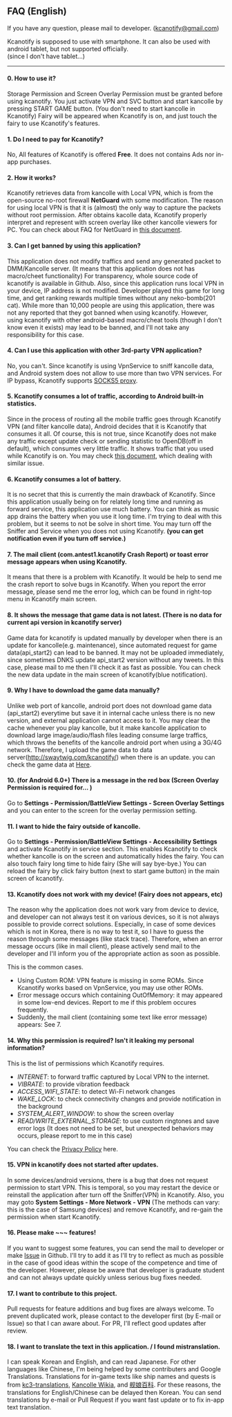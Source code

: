 ## FAQ (English)

If you have any question, please mail to developer. (kcanotify@gmail.com)

Kcanotify is supposed to use with smartphone. It can also be used with android tablet, but not supported officially.  
(since I don't have tablet...)

---

#### 0. How to use it?
Storage Permission and Screen Overlay Permission must be granted before using kcanotify. You just activate VPN and SVC button and start kancolle by pressing START GAME button. (You don't need to start kancolle in Kcanotify) Fairy will be appeared when Kcanotify is on, and just touch the fairy to use Kcanotify's features.

#### 1. Do I need to pay for Kcanotify?
No, All features of Kcanotify is offered **Free**. It does not contains Ads nor in-app purchases.

#### 2. How it works?
Kcanotify retrieves data from kancolle with Local VPN, which is from the open-source no-root firewall **NetGuard** with some modification. 
The reason for using local VPN is that it is (almost) the only way to capture the packets without root permission. 
After obtains kacolle data, Kcanotify properly interpret and represent with screen overlay like other kancolle viewers for PC.
You can check about FAQ for NetGuard in [this document](https://github.com/M66B/NetGuard/blob/master/FAQ.md).

#### 3. Can I get banned by using this application?
This application does not modify traffics and send any generated packet to DMM/Kancolle server. (It means that this application does not has macro/cheet functionality) For transparency, whole source code of kcanotify is available in Github. Also, since this application runs local VPN in your device, IP address is not modified. Developer played this game for long time, and get ranking rewards multiple times without any neko-bomb(201 cat). While more than 10,000 people are using this application, there was not any reported that they got banned when using kcanotify. However, using kcanotify with other android-based macro/cheat tools (though I don't know even it exists) may lead to be banned, and I'll not take any responsibility for this case.

#### 4. Can I use this application with other 3rd-party VPN application?
No, you can't. Since kcanotify is using VpnService to sniff kancolle data, and Android system does not allow to use more than two VPN services. For IP bypass, Kcanotify supports [SOCKS5 proxy](https://en.wikipedia.org/wiki/SOCKS).

#### 5. Kcanotify consumes a lot of traffic, according to Android built-in statistics.
Since in the process of routing all the mobile traffic goes through Kcanotify VPN (and filter kancolle data), Android decides that it is Kcanotify that consumes it all. Of course, this is not true, since Kcanotify does not make any traffic except update check or sending statistic to OpenDB(off in default), which consumes very little traffic. It shows traffic that you used while Kcanotify is on. You may check [this document](https://kb.adguard.com/en/android/solving-problems/battery), which dealing with similar issue.

#### 6. Kcanotify consumes a lot of battery.
It is no secret that this is currently the main drawback of Kcanotify. Since this application usually being on for relately long time and running as forward service, this application use much battery. You can think as music app drains the battery when you use it long time. I'm trying to deal with this problem, but it seems to not be solve in short time. You may turn off the Sniffer and Service when you does not using Kcanotify. **(you can get notification even if you turn off service.)**

#### 7. The mail client (com.antest1.kcanotify Crash Report) or toast error message appears when using Kcanotify.
It means that there is a problem with Kcanotify. It would be help to send me the crash report to solve bugs in Kcanotify. 
When you report the error message, please send me the error log, which can be found in right-top menu in Kcanotify main screen.

#### 8. It shows the message that game data is not latest. (There is no data for current api version in kcanotify server)
Game data for kcanotify is updated manually by developer when there is an update for kancolle(e.g. maintenance), since automated request for game data(api_start2) can lead to be banned. It may not be uploaded immediately, since sometimes DNKS update api_start2 version without any tweets. In this case, please mail to me then I'll check it as fast as possible. You can check the new data update in the main screen of kcanotify(blue notification).

#### 9. Why I have to download the game data manually?
Unlike web port of kancolle, android port does not download game data (api_start2) everytime but save it in internal cache unless there is no new version, and external application cannot access to it. You may clear the cache whenever you play kancolle, but it make kancolle application to download large image/audio/flash files leading consume large traffics, which throws the benefits of the kancolle android port when using a 3G/4G network. 
Therefore, I upload the game data to data server(http://swaytwig.com/kcanotify/) when there is an update. you can check the game data at [Here](https://github.com/antest1/kcanotify/blob/master/app/src/main/assets/api_start2).

#### 10. (for Android 6.0+) There is a message in the red box (Screen Overlay Permission is required for... )
Go to **Settings - Permission/BattleView Settings - Screen Overlay Settings** and you can enter to the screen for the overlay permission setting.

#### 11. I want to hide the fairy outside of kancolle.
Go to **Settings - Permission/BattleView Settings - Accessibility Settings** and activate Kcanotify in service section. This enables Kcanotify to check whether kancolle is on the screen and automatically hides the fairy. You can also touch fairy long time to hide fairy (She will say bye-bye.) You can reload the fairy by click fairy button (next to start game button) in the main screen of kcanotify.

#### 13. Kcanotify does not work with my device! (Fairy does not appears, etc)
The reason why the application does not work vary from device to device, and developer can not always test it on various devices, so it is not always possible to provide correct solutions. 
Especially, in case of some devices which is not in Korea, there is no way to test it, so I have to guess the reason through some messages (like stack trace). Therefore, when an error message occurs (like in mail client), please actively send mail to the developer and I'll inform you of the appropriate action as soon as possible.

This is the common cases.
- Using Custom ROM: VPN feature is missing in some ROMs. Since Kcanotify works based on VpnService, you may use other ROMs.
- Error message occurs which containing OutOfMemory: it may appeared in some low-end devices. Report to me if this problem occures frequently.
- Suddenly, the mail client (containing some text like error message) appears: See 7.

#### 14. Why this permission is required? Isn't it leaking my personal information?
This is the list of permissions which Kcanotify requires.
- *INTERNET*: to forward traffic captured by Local VPN to the internet.
- *VIBRATE*: to provide vibration feedback
- *ACCESS_WIFI_STATE*: to detect Wi-Fi network changes
- *WAKE_LOCK*: to check connectivity changes and provide notification in the background
- *SYSTEM_ALERT_WINDOW*: to show the screen overlay
- *READ/WRITE_EXTERNAL_STORAGE*: to use custom ringtones and save error logs (It does not need to be set, but unexpected behaviors may occurs, please report to me in this case)

You can check the [Privacy Policy](https://github.com/antest1/kcanotify/blob/master/private_policy.md) here.

#### 15. VPN in kcanotify does not started after updates.
In some devices/android versions, there is a bug that does not request permission to start VPN. This is temporal, so you may restart the device or reinstall the application after turn off the Sniffer(VPN) in Kcanotify.
Also, you may goto **System Settings - More Network - VPN** (The methods can vary: this is the case of Samsung devices) and remove Kcanotify, and re-gain the permission when start Kcanotify.

#### 16. Please make ~~~ features!
If you want to suggest some features, you can send the mail to developer or make [Issue](https://github.com/antest1/kcanotify/issues) in Github. I'll try to add it as 
I'll try to reflect as much as possible in the case of good ideas within the scope of the competence and time of the developer. 
However, please be aware that developer is graduate student and can not always update quickly unless serious bug fixes needed.

#### 17. I want to contribute to this project.
Pull requests for feature additions and bug fixes are always welcome. To prevent duplicated work, please contact to the developer first (by E-mail or Issue) so that I can aware about. For PR, I'll reflect good updates after review.

#### 18. I want to translate the text in this application. / I found mistranslation.
I can speak Korean and English, and can read Japanese. For other languages like Chinese, I'm being helped by some contributers and Google Translations.
Translations for in-game texts like ship names and quests is from [kc3-translations](https://github.com/KC3Kai/kc3-translations), [Kancolle Wikia](kancolle.wikia.com), and [舰娘百科](zh.kcwiki.moe).
For these reasons, the translations for English/Chinese can be delayed then Korean. 
You can send translations by e-mail or Pull Request if you want fast update or to fix in-app text translation.
